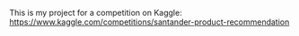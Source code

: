 This is my project for a competition on Kaggle:
https://www.kaggle.com/competitions/santander-product-recommendation